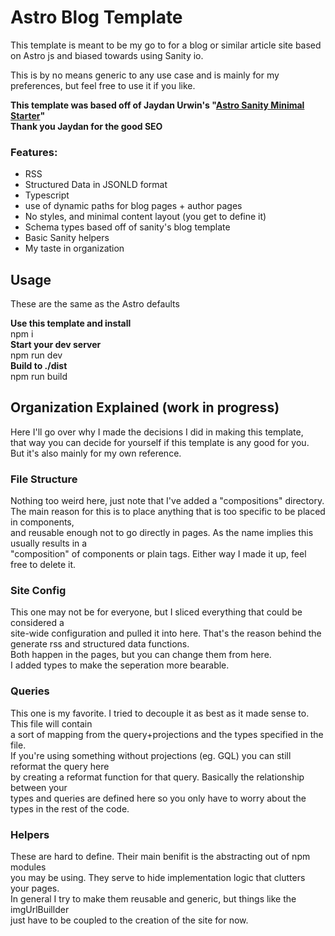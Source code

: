 # Astro Blog Template

This template is meant to be my go to for a blog or similar article site based on Astro js and biased towards using Sanity io.

This is by no means generic to any use case and is mainly for my preferences, but feel free to use it if you like.

**This template was based off of Jaydan Urwin's "[Astro Sanity Minimal Starter](http://https://github.com/jaydanurwin/astro-sanity-minimal-starter 'Astro Sanity Minimal Starter')"  
Thank you Jaydan for the good SEO**

### Features:

- RSS
- Structured Data in JSONLD format
- Typescript
- use of dynamic paths for blog pages + author pages
- No styles, and minimal content layout (you get to define it)
- Schema types based off of sanity's blog template
- Basic Sanity helpers
- My taste in organization

## Usage

These are the same as the Astro defaults

**Use this template and install**  
 npm i  
**Start your dev server**  
 npm run dev  
**Build to ./dist**  
 npm run build

## Organization Explained (work in progress)

Here I'll go over why I made the decisions I did in making this template,  
that way you can decide for yourself if this template is any good for you.  
But it's also mainly for my own reference.

### File Structure

Nothing too weird here, just note that I've added a "compositions" directory.  
The main reason for this is to place anything that is too specific to be placed in components,  
and reusable enough not to go directly in pages. As the name implies this usually results in a  
"composition" of components or plain tags. Either way I made it up, feel free to delete it.

### Site Config

This one may not be for everyone, but I sliced everything that could be considered a  
site-wide configuration and pulled it into here.
That's the reason behind the generate rss and structured data functions.  
Both happen in the pages, but you can change them from here.  
I added types to make the seperation more bearable.

### Queries

This one is my favorite. I tried to decouple it as best as it made sense to. This file will contain  
a sort of mapping from the query+projections and the types specified in the file.  
If you're using something without projections (eg. GQL) you can still reformat the query here  
by creating a reformat function for that query. Basically the relationship between your  
types and queries are defined here so you only have to worry about the types in the rest of the code.

### Helpers

These are hard to define. Their main benifit is the abstracting out of npm modules  
you may be using. They serve to hide implementation logic that clutters your pages.  
In general I try to make them reusable and generic, but things like the imgUrlBuillder  
just have to be coupled to the creation of the site for now.
